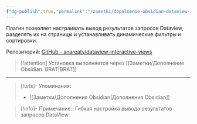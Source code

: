 ```yaml
---
{"dg-publish":true,"permalink":"/zametki/dopolnenie-obsidian-dataview-interactive-views/","created":"2024-09-24 23:58","updated":"2024-09-25T00:01:32+03:00"}
---
```


Плагин позволяет настраивать вывод результатов запросов Dataview, разделять их на страницы и устанавливать динамические фильтры и сортировки.

Репозиторий: [GitHub - anareaty/dataview-interactive-views](https://github.com/anareaty/dataview-interactive-views)

> [!attention]
> Установка выполняется через [[Заметки/Дополнение Obsidian. BRAT\|BRAT]]

---
> [!urls]- Упоминания:
> - [[Заметки/Дополнения Obsidian\|Дополнения Obsidian]]

> [!info]-
> Примечание:: Гибкая настройка вывода результатов запросов DataView